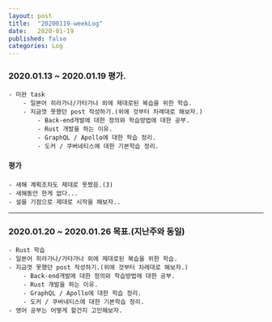 ```yaml
---
layout: post
title:  "20200119-weekLog"
date:   2020-01-19
published: false
categories: Log
---
```

### 2020.01.13 ~ 2020.01.19 평가.
    - 미완 task
        - 일본어 히라가나/가타가나 외에 제대로된 복습을 위한 학습.  
        - 지금껏 못했던 post 작성하기.(위에 것부터 차례대로 해보자.)  
            - Back-end개발에 대한 정의와 학습방법에 대한 공부.  
            - Rust 개발을 하는 이유.  
            - GraphQL / Apollo에 대한 학습 정리.  
            - 도커 / 쿠버네티스에 대한 기본학습 정리.  

#### 평가
    - 새해 계획조차도 제대로 못짰음.(3)  
    - 새해동안 한게 없다...  
    - 설을 기점으로 제대로 시작을 해보자..   
---

### 2020.01.20 ~ 2020.01.26 목표.(지난주와 동일)
    - Rust 학습  
    - 일본어 히라가나/가타가나 외에 제대로된 복습을 위한 학습.  
    - 지금껏 못했던 post 작성하기.(위에 것부터 차례대로 해보자.)  
        - Back-end개발에 대한 정의와 학습방법에 대한 공부.  
        - Rust 개발을 하는 이유.  
        - GraphQL / Apollo에 대한 학습 정리.  
        - 도커 / 쿠버네티스에 대한 기본학습 정리.  
    - 영어 공부는 어떻게 할건지 고민해보자.